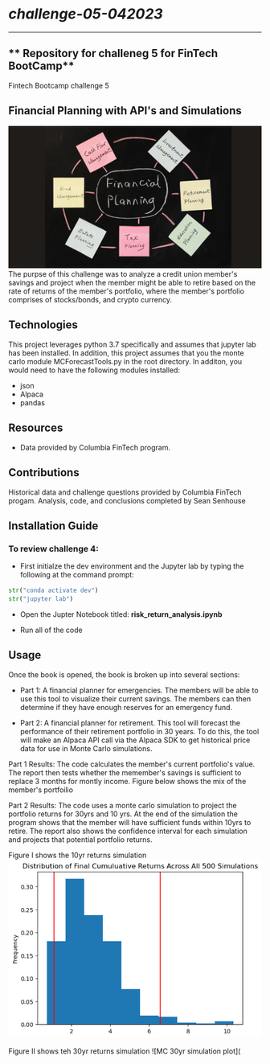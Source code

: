 # *challenge-05-042023*
---
** Repository for challeneg 5 for FinTech BootCamp**
---
 Fintech Bootcamp challenge 5 

## Financial Planning with API's and Simulations
![Image used from original FinTech challenge files](/Starter_Code/Images/5-4-challenge-image.png)
The purpse of this challenge was to analyze a credit union member's savings and project when the member might be able to retire based on the rate of returns of the member's portfolio, where the member's portfolio comprises of stocks/bonds, and crypto currency. 

## Technologies

This project leverages python 3.7 specifically and assumes that jupyter lab has been installed. In addition, this project assumes that you the monte carlo module MCForecastTools.py in the root directory. In additon, you would need to have the following modules installed:
* json
* Alpaca
* pandas

## Resources
* Data provided by Columbia FinTech program. 

## Contributions 

Historical data and challenge questions provided by Columbia FinTech progam.
Analysis, code, and conclusions completed by Sean Senhouse

## Installation Guide
### To review challenge 4:

* First initialze the dev environment and the Jupyter lab by typing the following at the command prompt:  

```python
str("conda activate dev")
str("jupyter lab")
```
* Open the Jupter Notebook titled: **risk_return_analysis.ipynb** 

* Run all of the code

## Usage
Once the book is opened, the book is broken up into several sections:
* Part 1: A financial planner for emergencies. The members will be able to use this tool to visualize their current savings. The members can then determine if they have enough reserves for an emergency fund.

* Part 2: A financial planner for retirement. This tool will forecast the performance of their retirement portfolio in 30 years. To do this, the tool will make an Alpaca API call via the Alpaca SDK to get historical price data for use in Monte Carlo simulations.

Part 1 Results: The code calculates the member's current portfolio's value. The report then tests whether the memember's savings is sufficient to replace 3 months for montly income. 
Figure below shows the mix of the member's portfoilio

Part 2 Results: The code uses a monte carlo simulation to project the portfolio returns for 30yrs and 10 yrs. At the end of the simulation the program shows that the member will have sufficient funds within 10yrs to retire. The report also shows the confidence interval for each simulation and projects that potential portfolio returns. 

Figure I shows the 10yr returns simulation 
![MC 10yr simulation plot](/Starter_Code/Images/MC_tenyear_dist_plot.png)

Figure II shows teh 30yr returns simulation
![MC 30yr simulation plot](